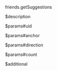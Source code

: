friends.getSuggestions

$description


$params#uid


$params#anchor


$params#direction


$params#count


$additional

